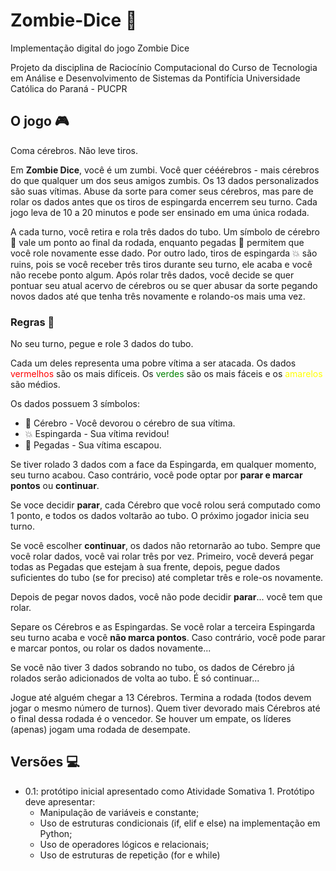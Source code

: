 # Zombie-Dice :zombie:

Implementação digital do jogo Zombie Dice

Projeto da disciplina de Raciocínio Computacional do Curso de Tecnologia em Análise e Desenvolvimento de Sistemas da Pontifícia Universidade Católica do Paraná - PUCPR

## O jogo 🎮

Coma cérebros. Não leve tiros.

Em **Zombie Dice**, você é um zumbi. Você quer cééérebros - mais cérebros do que qualquer um dos seus amigos zumbis. Os 13 dados personalizados são suas vítimas. Abuse da sorte para comer seus cérebros, mas pare de rolar os dados antes que os tiros de espingarda encerrem seu turno. Cada jogo leva de 10 a 20 minutos e pode ser ensinado em uma única rodada.

A cada turno, você retira e rola três dados do tubo. Um símbolo de cérebro 🧠 vale um ponto ao final da rodada, enquanto pegadas 👣 permitem que você role novamente esse dado. Por outro lado, tiros de espingarda 💥 são ruins, pois se você receber três tiros durante seu turno, ele acaba e você não recebe ponto algum. Após rolar três dados, você decide se quer pontuar seu atual acervo de cérebros ou se quer abusar da sorte pegando novos dados até que tenha três novamente e rolando-os mais uma vez.

### Regras 📓

No seu turno, pegue e role 3 dados do tubo.

Cada um deles representa uma pobre vítima a ser atacada. Os dados <font color="red">vermelhos</font> são os mais difíceis. Os <font color="green">verdes</font> são os mais fáceis e os <font color="yellow">amarelos</font> são médios.

Os dados possuem 3 símbolos:

- 🧠 Cérebro - Você devorou o cérebro de sua vítima.
- 💥 Espingarda - Sua vítima revidou!
- 👣 Pegadas - Sua vítima escapou.

Se tiver rolado 3 dados com a face da Espingarda, em qualquer momento, seu turno acabou. Caso contrário, você pode optar por **parar e marcar pontos** ou **continuar**.

Se voce decidir **parar**, cada Cérebro que você rolou será computado como 1 ponto, e todos os dados voltarão ao tubo. O próximo jogador inicia seu turno.

Se você escolher **continuar**, os dados não retornarão ao tubo. Sempre que você rolar dados, você vai rolar três por vez. Primeiro, você deverá pegar todas as Pegadas que estejam à sua frente, depois, pegue dados suficientes do tubo (se for preciso) até completar três e role-os novamente.

Depois de pegar novos dados, você não pode decidir **parar**... você tem que rolar.

Separe os Cérebros e as Espingardas. Se você rolar a terceira Espingarda seu turno acaba e você **não marca pontos**. Caso contrário, você pode parar e marcar pontos, ou rolar os dados novamente...

Se você não tiver 3 dados sobrando no tubo, os dados de Cérebro já rolados serão adicionados de volta ao tubo. É só continuar...

Jogue até alguém chegar a 13 Cérebros. Termina a rodada (todos devem jogar o mesmo número de turnos). Quem tiver devorado mais Cérebros até o final dessa rodada é o vencedor. Se houver um empate, os líderes (apenas) jogam uma rodada de desempate.

## Versões 💻

- 0.1: protótipo inicial apresentado como Atividade Somativa 1. Protótipo deve apresentar:
  - Manipulação de variáveis e constante;
  - Uso de estruturas condicionais (if, elif e else) na implementação em Python;
  - Uso de operadores lógicos e relacionais;
  - Uso de estruturas de repetição (for e while)

